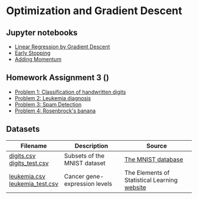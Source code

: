 # Optimization and Gradient Descent

## Jupyter notebooks

- [Linear Regression by Gradient Descent](https://nbviewer.jupyter.org/github/um-perez-alvaro/Data-Science-Theory/blob/master/Jupyter%20Notebooks/Optimization%20and%20Gradient%20Descent/notebooks/Linear%20Regression%20with%20Gradient%20Descent.ipynb)
- [Early Stopping](https://nbviewer.jupyter.org/github/um-perez-alvaro/Data-Science-Theory/blob/master/Jupyter%20Notebooks/Optimization%20and%20Gradient%20Descent/notebooks/Early%20Stopping.ipynb)
- [Adding Momentum](https://nbviewer.jupyter.org/github/um-perez-alvaro/Data-Science-Theory/blob/master/Jupyter%20Notebooks/Optimization%20and%20Gradient%20Descent/notebooks/Gradient%20Descent%20with%20Momentum.ipynb)

## Homework Assignment 3 ()
- [Problem 1: Classification of handwritten digits]()
- [Problem 2: Leukemia diagnosis]()
- [Problem 3: Spam Detection]()
- [Problem 4: Rosenbrock's banana](https://nbviewer.jupyter.org/github/um-perez-alvaro/Data-Science-Theory/blob/master/Jupyter%20Notebooks/Optimization%20and%20Gradient%20Descent/homework/Rosenbrock%27s%20banana.ipynb)

## Datasets
Filename | Description |  Source
--- | --- |  --- 
[digits.csv](https://raw.githubusercontent.com/um-perez-alvaro/Data-Science-Theory/master/Data/digits.csv) </br> [digits_test.csv](https://raw.githubusercontent.com/um-perez-alvaro/Data-Science-Theory/master/Data/digits.csv) | Subsets of the MNIST dataset | [The MNIST database](http://yann.lecun.com/exdb/mnist/)
[leukemia.csv](https://raw.githubusercontent.com/um-perez-alvaro/Data-Science-Theory/master/Data/leukemia.csv) </br> [leukemia_test.csv](https://raw.githubusercontent.com/um-perez-alvaro/Data-Science-Theory/master/Data/leukemia_test.csv)| Cancer gene-expression levels | The Elements of Statistical Learning [website](https://web.stanford.edu/~hastie/ElemStatLearn/) 

